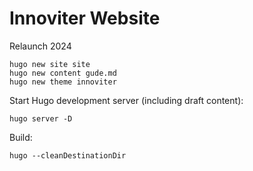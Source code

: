 # Innoviter Website

Relaunch 2024

```shell
hugo new site site
hugo new content gude.md
hugo new theme innoviter
```

Start Hugo development server (including draft content):

```shell
hugo server -D
```

Build:

```shell
hugo --cleanDestinationDir
```
